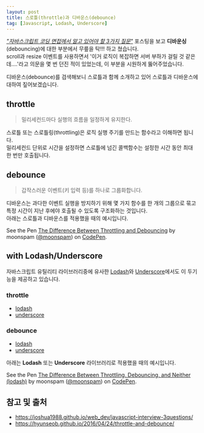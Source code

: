 ```yaml
---
layout: post
title: 스로틀(throttle)과 디바운스(debounce)
tag: [Javascript, Lodash, Underscore]
---
```


*["자바스크립트 코딩 면접에서 알고 있어야 할 3가지 질문"](https://joshua1988.github.io/web_dev/javascript-interview-3questions/)* 포스팅을 보고 **디바운싱**(debouncing)에 대한 부분에서 무릎을 탁!!! 하고 쳤습니다.  
scroll과 resize 이벤트를 사용하면서 '이거 로직이 복잡하면 서버 부하가 걸릴 것 같은데….'라고 의문을 몇 번 던진 적이 있었는데, 이 부분을 시원하게 뚫어주었습니다.

디바운스(debounce)를 검색해보니 스로틀과 함께 소개하고 있어 스로틀과 디바운스에 대하여 짚어보겠습니다.

## throttle

> 밀리세컨드마다 실행의 흐름을 일정하게 유지한다.

스로틀 또는 스로틀링(throttling)은 로직 실행 주기를 만드는 함수라고 이해하면 됩니다.  
밀리세컨드 단위로 시간을 설정하면 스로틀에 넘긴 콜백함수는 설정한 시간 동안 최대 한 번만 호출됩니다.

## debounce

> 갑작스러운 이벤트(키 입력 등)를 하나로 그룹화합니다.

디바운스는 과다한 이벤트 실행을 방지하기 위해 몇 가지 함수를 한 개의 그룹으로 묶고 특정 시간이 지난 후에야 호출될 수 있도록 구조화하는 것입니다.  
아래는 스로틀과 디바운스를 적용했을 때의 예시입니다.

<p data-height="736" data-theme-id="dark" data-slug-hash="RgprJX" data-default-tab="result" data-user="moonspam" data-embed-version="2" data-pen-title="The Difference Between Throttling and Debouncing" class="codepen">See the Pen <a href="https://codepen.io/moonspam/pen/RgprJX/">The Difference Between Throttling and Debouncing</a> by moonspam (<a href="https://codepen.io/moonspam">@moonspam</a>) on <a href="https://codepen.io">CodePen</a>.</p>


## with Lodash/Underscore

자바스크립트 유틸리티 라이브러리중에 유사한 [Lodash](https://lodash.com/)와 [Underscore](http://underscorejs.org/)에서도 이 두기능을 제공하고 있습니다.

### throttle

- [lodash](https://lodash.com/docs/4.17.4#throttle)
- [underscore](http://underscorejs.org/#throttle)

### debounce

- [lodash](https://lodash.com/docs/4.17.4#debounce)
- [underscore](http://underscorejs.org/#debounce)

아래는 **Lodash** 또는 **Underscore** 라이브러리로 적용했을 때의 예시입니다.

<p data-height="736" data-theme-id="dark" data-slug-hash="dRvMWo" data-default-tab="result" data-user="moonspam" data-embed-version="2" data-pen-title="The Difference Between Throttling, Debouncing, and Neither (lodash)" class="codepen">See the Pen <a href="https://codepen.io/moonspam/pen/dRvMWo/">The Difference Between Throttling, Debouncing, and Neither (lodash)</a> by moonspam (<a href="https://codepen.io/moonspam">@moonspam</a>) on <a href="https://codepen.io">CodePen</a>.</p>
<script async="async" src="//codepen.io/assets/embed/ei.js"></script>

## 참고 및 출처

- <https://joshua1988.github.io/web_dev/javascript-interview-3questions/>
- <https://hyunseob.github.io/2016/04/24/throttle-and-debounce/>